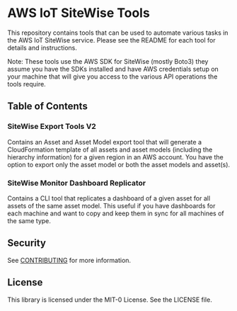 # AWS IoT SiteWise Tools

This repository contains tools that can be used to automate various tasks in the AWS IoT SiteWise service. Please see the README for each tool for details and instructions. 

Note: These tools use the AWS SDK for SiteWise (mostly Boto3) they assume you have the SDKs installed and have AWS credentials setup on your machine that will give you access to the various API operations the tools require. 

## Table of Contents

### SiteWise Export Tools V2
Contains an Asset and Asset Model export tool that will generate a CloudFormation template of all assets and asset models (including the hierarchy information) for a given region in an AWS account. You have the option to export only the asset model or both the asset models and asset(s). 

### SiteWise Monitor Dashboard Replicator
Contains a CLI tool that replicates a dashboard of a given asset for all assets of the same asset model. This useful if you have dashboards for each machine and want to copy and keep them in sync for all machines of the same type.

## Security

See [CONTRIBUTING](CONTRIBUTING.md#security-issue-notifications) for more information.

## License

This library is licensed under the MIT-0 License. See the LICENSE file.

